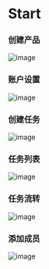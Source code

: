 <!-- # pm_vue

> An electron-vue project

#### Build Setup

``` bash
# install dependencies
npm install

# serve with hot reload at localhost:9080
npm run dev

# build electron application for production
npm run build


# lint all JS/Vue component files in `src/`
npm run lint

```

---

This project was generated with [electron-vue](https://github.com/SimulatedGREG/electron-vue)@[b31b441](https://github.com/SimulatedGREG/electron-vue/tree/b31b44123ad42acac12337c4955df4ead853f0df) using [vue-cli](https://github.com/vuejs/vue-cli). Documentation about the original structure can be found [here](https://simulatedgreg.gitbooks.io/electron-vue/content/index.html). -->
# Start
### 创建产品
![image](https://user-images.githubusercontent.com/8166360/29516118-ba3207f0-86a1-11e7-9032-7b25eb352162.png)
### 账户设置
![image](https://user-images.githubusercontent.com/8166360/29516169-f0a1ecba-86a1-11e7-97f5-7aef78e3790e.png)
### 创建任务
![image](https://user-images.githubusercontent.com/8166360/29516459-fbf4b236-86a2-11e7-9dbf-2737058f8e22.png)
### 任务列表
![image](https://user-images.githubusercontent.com/8166360/29516309-83c178e4-86a2-11e7-802b-f99127c709e9.png)
### 任务流转
![image](https://user-images.githubusercontent.com/8166360/29516950-5499828e-86a5-11e7-9917-51d0f5b02efc.png)

### 添加成员
![image](https://user-images.githubusercontent.com/8166360/29516350-a12c9850-86a2-11e7-91b1-d5d462cb462d.png)
